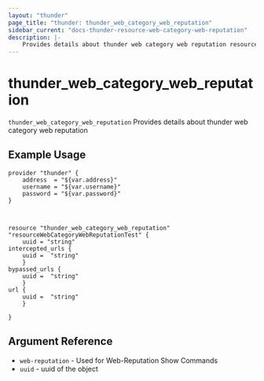 ```yaml
---
layout: "thunder"
page_title: "thunder: thunder_web_category_web_reputation"
sidebar_current: "docs-thunder-resource-web-category-web-reputation"
description: |-
    Provides details about thunder web category web reputation resource for A10
---
```


# thunder\_web\_category\_web\_reputation

`thunder_web_category_web_reputation` Provides details about thunder web category web reputation
## Example Usage


```hcl
provider "thunder" {
    address  = "${var.address}"
    username = "${var.username}"  
    password = "${var.password}"
}



resource "thunder_web_category_web_reputation" "resourceWebCategoryWebReputationTest" {
	uuid = "string"
intercepted_urls {  
 	uuid =  "string" 
	}
bypassed_urls {  
 	uuid =  "string" 
	}
url {  
 	uuid =  "string" 
	}
 
}

```

## Argument Reference

* `web-reputation` - Used for Web-Reputation Show Commands
* `uuid` - uuid of the object

